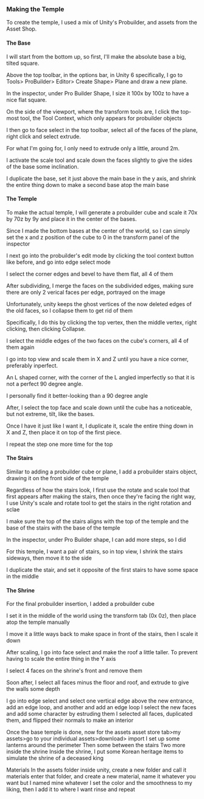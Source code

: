<h3>Making the Temple</h3>
<p>To create the temple, I used a mix of Unity's Probuilder, and assets from the Asset Shop.</p>

<h4>The Base</h4>
<p></p>I will start from the bottom up, so first, I'll make the absolute base a big, tilted square.
<p></p>Above the top toolbar, in the options bar, in Unity 6 specifically, I go to Tools> ProBuilder> Editor> Create Shape> Plane and draw a new plane.


<p></p>In the inspector, under Pro Builder Shape, I size it 100x by 100z to have a nice flat square.


<p></p>On the side of the viewport, where the transform tools are, I click the top-most tool, the Tool Context, which only appears for probuilder objects
<p></p>I then go to face select in the top toolbar, select all of the faces of the plane, right click and select extrude.
<p></p>For what I'm going for, I only need to extrude only a little, around 2m.


<p></p>I activate the scale tool and scale down the faces slightly to give the sides of the base some inclination.


<p></p>I duplicate the base, set it just above the main base in the y axis, and shrink the entire thing down to make a second base atop the main base


<h4>The Temple</h4>
<p></p>To make the actual temple, I will generate a probuilder cube and scale it 70x by 70z by 9y and place it in the center of the bases.
<p></p>Since I made the bottom bases at the center of the world, so I can simply set the x and z position of the cube to 0 in the transform panel of the inspector


<p></p>I next go into the probuilder's edit mode by clicking the tool context button like before, and go into edge select mode
<p></p>I select the corner edges and bevel to have them flat, all 4 of them


<p></p>After subdividing, I merge the faces on the subdivided edges, making sure there are only 2 verical faces per edge, portrayed on the image


<p></p>Unfortunately, unity keeps the ghost vertices of the now deleted edges of the old faces, so I collapse them to get rid of them
<p></p>Specifically, I do this by clicking the top vertex, then the middle vertex, right clicking, then clicking Collapse.


<p></p>I select the middle edges of the two faces on the cube's corners, all 4 of them again


<p></p>I go into top view and scale them in X and Z until you have a nice corner, preferably inperfect.
<p></p>An L shaped corner, with the corner of the L angled imperfectly so that it is not a perfect 90 degree angle.
<p></p>I personally find it better-looking than a 90 degree angle


<p></p>After, I select the top face and scale down until the cube has a noticeable, but not extreme, tilt, like the bases.


<p></p>Once I have it just like I want it, I duplicate it, scale the entire thing down in X and Z, then place it on top of the first piece.
<p></p>I repeat the step one more time for the top


<h4>The Stairs</h4>
<p></p>Similar to adding a probuilder cube or plane, I add a probuilder stairs object, drawing it on the front side of the temple


<p></p>Regardless of how the stairs look, I first use the rotate and scale tool that first appears after making the stairs, then once they're facing the right way, I use Unity's scale and rotate tool to get the stairs in the right rotation and sclae


<p></p>I make sure the top of the stairs aligns with the top of the temple and the base of the stairs with the base of the temple
<p></p>In the inspector, under Pro Builder shape, I can add more steps, so I did


<p></p>For this temple, I want a pair of stairs, so in top view, I shrink the stairs sideways, then move it to the side
<p></p>I duplicate the stair, and set it opposite of the first stairs to have some space in the middle


<h4>The Shrine</h4>
<p></p>For the final probuilder insertion, I added a probuilder cube
<p></p>I set it in the middle of the world using the transform tab (0x 0z), then place atop the temple manually


<p></p>I move it a little ways back to make space in front of the stairs, then I scale it down


<p></p>After scaling, I go into face select and make the roof a little taller. To prevent having to  scale the entire thing in the Y axis


<p></p>I select 4 faces on the shrine's front and remove them


<p></p>Soon after, I select all faces minus the floor and roof, and extrude to give the walls some depth


<p></p>I go into edge select and select one vertical edge above the new entrance, add an edge loop, and another and add an edge loop
I select the new faces and add some character by estruding them
I selected all faces, duplicated them, and flipped their normals to make an interior

Once the base temple is done, now for the assets
asset store tab>my assets>go to your individual assets>download> import
I set up some lanterns around the perimeter
Then some between the stairs
Two more inside the shrine
Inside the shrine, I put some Korean heritage items to simulate the shrine of a deceased king

Materials
In the assets folder inside unity, create a new folder and call it materials
enter that folder, and create a new material, name it whatever you want but I named mine whatever
I set the color and the smoothness to my liking, then I add it to where I want
rinse and repeat
 
